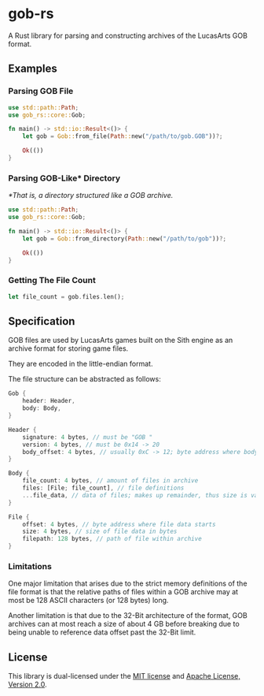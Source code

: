 # gob-rs

A Rust library for parsing and constructing archives of the LucasArts GOB format.

## Examples

### Parsing GOB File

```rs
use std::path::Path;
use gob_rs::core::Gob;

fn main() -> std::io::Result<()> {
    let gob = Gob::from_file(Path::new("/path/to/gob.GOB"))?;

    Ok(())
}
```

### Parsing GOB-Like* Directory

*\*That is, a directory structured like a GOB archive.*

```rs
use std::path::Path;
use gob_rs::core::Gob;

fn main() -> std::io::Result<()> {
    let gob = Gob::from_directory(Path::new("/path/to/gob"))?;

    Ok(())
}
```

### Getting The File Count

```rs
let file_count = gob.files.len();
```

## Specification

GOB files are used by LucasArts games built on the Sith engine as an archive format for storing game files.

They are encoded in the little-endian format.

The file structure can be abstracted as follows:

```rs
Gob {
    header: Header,
    body: Body,
}

Header {
    signature: 4 bytes, // must be "GOB "
    version: 4 bytes, // must be 0x14 -> 20
    body_offset: 4 bytes, // usually 0xC -> 12; byte address where body starts
}

Body {
    file_count: 4 bytes, // amount of files in archive
    files: [File; file_count], // file definitions
    ...file_data, // data of files; makes up remainder, thus size is variable
}

File {
    offset: 4 bytes, // byte address where file data starts
    size: 4 bytes, // size of file data in bytes
    filepath: 128 bytes, // path of file within archive
}
```

### Limitations

One major limitation that arises due to the strict memory definitions of the file format is that the relative paths of files within a GOB archive may at most be 128 ASCII characters (or 128 bytes) long.

Another limitation is that due to the 32-Bit architecture of the format, GOB archives can at most reach a size of about 4 GB before breaking due to being unable to reference data offset past the 32-Bit limit.

## License

This library is dual-licensed under the [MIT license](LICENSE-MIT) and [Apache License, Version 2.0](LICENSE-APACHE).
